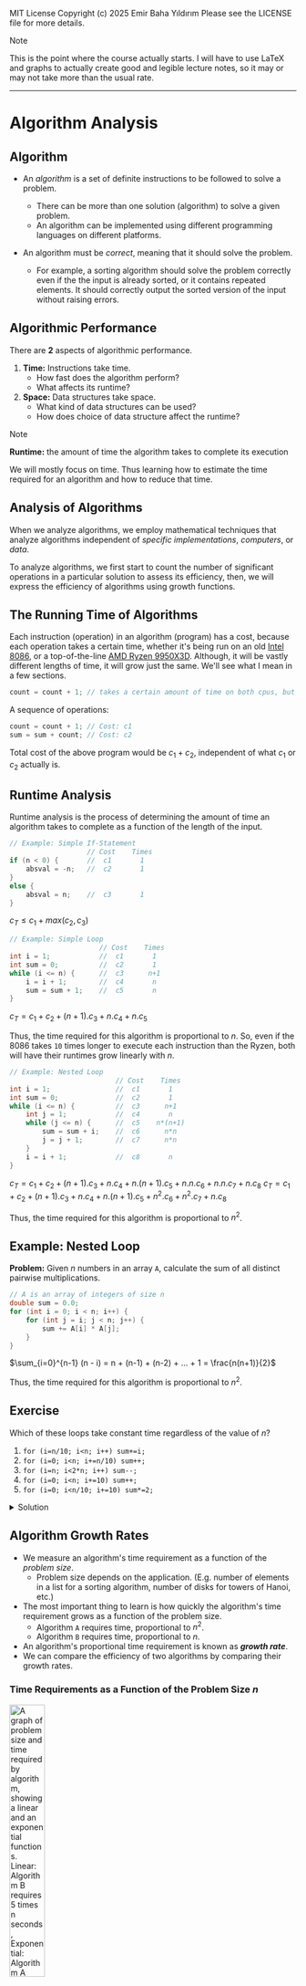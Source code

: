 MIT License
Copyright (c) 2025 Emir Baha Yıldırım
Please see the LICENSE file for more details.

> [!NOTE]
> This is the point where the course actually starts. I will have to use LaTeX
> and graphs to actually create good and legible lecture notes, so it may or may
> not take more than the usual rate.

-------------------------------------------------------------------------------

# Algorithm Analysis

## Algorithm

- An *algorithm* is a set of definite instructions to be followed to solve a
problem.
    - There can be more than one solution (algorithm) to solve a given problem.
    - An algorithm can be implemented using different programming languages on
    different platforms.

- An algorithm must be *correct*, meaning that it should solve the problem.
    - For example, a sorting algorithm should solve the problem correctly even
    if the the input is already sorted, or it contains repeated elements. It
    should correctly output the sorted version of the input without raising
    errors.

## Algorithmic Performance

There are **2** aspects of algorithmic performance.
1. **Time:** Instructions take time.
    - How fast does the algorithm perform?
    - What affects its runtime?
2. **Space:** Data structures take space.
    - What kind of data structures can be used?
    - How does choice of data structure affect the runtime?

> [!NOTE]
> **Runtime:** the amount of time the algorithm takes to complete its execution

We will mostly focus on time. Thus learning how to estimate the time required
for an algorithm and how to reduce that time.

## Analysis of Algorithms

When we analyze algorithms, we employ mathematical techniques that analyze
algorithms independent of *specific implementations*, *computers*, or *data*.

To analyze algorithms, we first start to count the number of significant
operations in a particular solution to assess its efficiency, then, we will
express the efficiency of algorithms using growth functions.

## The Running Time of Algorithms

Each instruction (operation) in an algorithm (program) has a cost, because each
operation takes a certain time, whether it's being run on an old
[Intel 8086](https://en.wikipedia.org/wiki/Intel_8086), or a top-of-the-line
[AMD Ryzen 9950X3D](https://en.wikipedia.org/wiki/AMD_Ryzen_9950X3D). Although,
it will be vastly different lengths of time, it will grow just the same. We'll
see what I mean in a few sections.
```cpp
count = count + 1; // takes a certain amount of time on both cpus, but is constant
```
A sequence of operations:
```cpp
count = count + 1; // Cost: c1
sum = sum + count; // Cost: c2
```
Total cost of the above program would be $`c_1 + c_2`$, independent of what
$`c_1`$ or $`c_2`$ actually is.

## Runtime Analysis

Runtime analysis is the process of determining the amount of time an algorithm
takes to complete as a function of the length of the input.
```cpp
// Example: Simple If-Statement
                   // Cost    Times
if (n < 0) {       //  c1       1
    absval = -n;   //  c2       1
}
else {
    absval = n;    //  c3       1
}
```
$`c_T \le c_1 + max(c_2, c_3)`$

```cpp
// Example: Simple Loop
                      // Cost    Times
int i = 1;            //  c1       1
int sum = 0;          //  c2       1
while (i <= n) {      //  c3      n+1
    i = i + 1;        //  c4       n
    sum = sum + 1;    //  c5       n
}
```
$`c_T = c_1 + c_2 + (n+1).c_3 + n.c_4 + n.c_5`$

Thus, the time required for this algorithm is proportional to $`n`$. So, even
if the 8086 takes `10` times longer to execute each instruction than the Ryzen,
both will have their runtimes grow linearly with $`n`$.

```cpp
// Example: Nested Loop
                          // Cost    Times
int i = 1;                //  c1       1
int sum = 0;              //  c2       1
while (i <= n) {          //  c3      n+1
    int j = 1;            //  c4       n
    while (j <= n) {      //  c5    n*(n+1)
        sum = sum + i;    //  c6      n*n
        j = j + 1;        //  c7      n*n
    }
    i = i + 1;            //  c8       n
}
```
$`c_T = c_1 + c_2 + (n+1).c_3 + n.c_4 + n.(n+1).c_5 + n.n.c_6 + n.n.c_7 + n.c_8`$
$`c_T = c_1 + c_2 + (n+1).c_3 + n.c_4 + n.(n+1).c_5 + {n^2}.c_6 + {n^2}.c_7 + n.c_8`$

Thus, the time required for this algorithm is proportional to $`n^2`$.

## Example: Nested Loop

**Problem:** Given $`n`$ numbers in an array `A`, calculate the sum of all
distinct pairwise multiplications.
```cpp
// A is an array of integers of size n
double sum = 0.0;
for (int i = 0; i < n; i++) {
    for (int j = i; j < n; j++) {
        sum += A[i] * A[j];
    }
}
```
$`\sum_{i=0}^{n-1} (n - i) = n + (n-1) + (n-2) + ... + 1 = \frac{n(n+1)}{2}`$

Thus, the time required for this algorithm is proportional to $`n^2`$.

## Exercise

Which of these loops take constant time regardless of the value of $`n`$?
1) `for (i=n/10; i<n; i++) sum+=i;`
2) `for (i=0; i<n; i+=n/10) sum++;`
3) `for (i=n; i<2*n; i++) sum--;`
4) `for (i=0; i<n; i+=10) sum++;`
5) `for (i=0; i<n/10; i+=10) sum*=2;`

<details>
    <summary> Solution </summary>

Answer: **2.**

*1.* Would grow linearly with $`n`$, because $`i`$ starts at $`\frac{n}{10}`$
but grows by $`1`$ at every iteration. If $`n`$ were $`10`$ times bigger, the
algorithm would take $`10`$ times longer.

**2.** Would always take up to $`10`$ steps, because $`i`$ starts at $`0`$, but
grows by $`\frac{n}{10}`$ at every iteration, so even if $`n`$ was $`10`$ times
bigger, the algorithm would still take $`10`$ steps.

*3.* Again, would grow linearly, because $`n`$ could be $`10`$ times bigger and
$`i`$ still grows by $`1`$ at every iteration.

*4.* This option would grow linearly, too, because although we're now
incrementing $`i`$ by $`10`$ at every step, if $`n`$ was $`10`$ times bigger,
it would take us $`10`$ times more time.

*5.* Same thing as option 4.
</details>

## Algorithm Growth Rates

- We measure an algorithm's time requirement as a function of the *problem size*.
    - Problem size depends on the application. (E.g. number of elements in a
    list for a sorting algorithm, number of disks for towers of Hanoi, etc.)
- The most important thing to learn is how quickly the algorithm's time
requirement grows as a function of the problem size.
    - Algorithm `A` requires time, proportional to $`n^2`$.
    - Algorithm `B` requires time, proportional to $`n`$.
- An algorithm's proportional time requirement is known as ***growth rate***.
- We can compare the efficiency of two algorithms by comparing their growth
rates.

### Time Requirements as a Function of the Problem Size $`n`$
<a href="../slides/w03.pdf">
    <img
        src="./images/algorithm-growth-rates-1.png"
        alt="A graph of problem size and time required by algorithm, showing a linear and an exponential functions. Linear: Algorithm B requires 5 times n seconds, Exponential: Algorithm A requires n squared over 5 seconds. Graphs meet at n equals 25."
        style="width:35%;
        height:auto;">
</a>

### Running Times for Small Inputs of Different Functions
<a href="../slides/w03.pdf">
    <img
        src="./images/algorithm-growth-rates-2.png"
        alt="A graph of input size x equals n and running time, showing functions y=x, y=log(x), y=xlog(x), y=x^2, y=x^3, y=2^x."
        style="width:35%;
        height:auto;">
</a>

### Running Times for Large Inputs of Different Functions
<a href="../slides/w03.pdf">
    <img
        src="./images/algorithm-growth-rates-3.png"
        alt="A graph of input size x equals n and running time, showing functions y=x, y=log(x), y=xlog(x), y=x^2, y=x^3, y=2^x."
        style="width:35%;
        height:auto;">
</a>

## Big-O Notation

The Big-O notation is a mathematical notation that describes the *limiting*
behavior of a function when the argument tends towards a particular value or
infinity. We use Big-O notation to describe the computation time
(**complexity**) of algorithms using algebraic terms. `O` stands for `order`,
as in `order of magnitude`.

### Formal Definition

$`O(g(n)) = \{f(n) \text{: there exist positive constants } c \text{ and } n_0 \text{ such that } 0 \le f(n) \le c.g(n) \text{ for all } n \ge n_0\}`$
<a href="../slides/w03.pdf">
    <img
        src="./images/big-o-notation.png"
        alt="A graph showing functions f(n) and cg(n)."
        style="width:35%;
        height:auto;">
</a>

$`g(n) \text{ is an \textit{asymptotic upper bound} for } f(n). \text{If } f(n) \in O(g(n)) \text{, we write } f(n) = O(g(n))`$

### Big-O Example

If an algorithm requires $`2n^2 - 3n + 10`$ seconds to solve a problem size 
$`n`$ and constants $`c \text{ and } n_0`$ exist such that.
```math
\begin{equation}
2n^2 - 3n + 10 \le cn^2 \text{ for all } n \ge n_0
\end{equation}
```
In fact, for $`c = 3`$ and $`n_0 = 3`$:
```math
\begin{equation}
2n^2 - 3n + 10 \le 3n^2 \text{ for all } n \ge 3
\end{equation}
```
Thus, we say that the algorithm requires no more than $`3n^2`$ steps for
$`n \ge 3`$, so it is $`O(n^2)`$.
- The fastest growing term is $`2n^2`$.
- The constant $`2`$ can be ignored.

### Order of Terms

If we graph $`0.0001n^2`$ against $`10000n`$, the linear term would be larger
for a long time, but the quadratic one would eventually catch up (here at
$`n = 10^8`$).

From calculus we know that:
```math
\begin{equation}
\lim_{n\to\infty} \frac{10000n}{0.00001n^2} = \lim_{n\to\infty} \frac{10^8}{n} = 0
\end{equation}
```

As you can see, any quadratic (with a positive leading coefficient) will
eventually beat any linear. So the linear term in a quadratic function
eventually doesn't matter.

Consider the function $`n^4 + 100n^2 + 500 = O(n^4)`$
| $`n`$  | $`n^4`$           | $`100n^2`$   | $`500`$ | $`f(n)`$          |
|:-------|:------------------|:-------------|:--------|:------------------|
| 1      | 1                 | 100          | 500     | 601               |
| 10     | 10,000            | 10,000       | 500     | 20,500            |
| 100    | 100,000,000       | 1,000,000    | 500     | 101,000,500       |
| 1,000  | 1,000,000,000,000 | 100,000,000  | 500     | 1,000,100,000,500 |

The growth of a polynomial in $`n`$ as $`n`$ increases, depends primarily on
the degree (the highest order term), and not on the leading constant or the
low-order terms.

### Big-O Summary
- Write down the cost function, i.e., number of instructions in terms of the
problem size $`n`$.
    - Specifically, focus on the loops and find out how many iterations the
    loops run.
- Find the highest order term.
- Ignore the constant scaling factor.
- Now, you have a Big-O notation.

### Common Growth Rates
| Function     | Growth Rate Name          |
|:-------------|--------------------------:|
| $`c`$        | Constant                  |
| $`log(n)`$   | Logarithmic               |
| $`log^2(n)`$ | Log-squared               |
| $`n`$        | Linear                    |
| $`n.log(n)`$ | Log-linear (Linearithmic) |
| $`n^2`$      | Quadratic                 |
| $`n^3`$      | Cubic                     |
| $`2^n`$      | Exponential               |

### Growth Rate Functions

If an algorithm takes $`1 \text{ second}`$ to run with the problem size $`8`$,
what is the time requirement (approximately) for that algorithm with the
problem size $`16`$?
If its order is:

$`O(1) \rightarrow T(n) = 1\,\text{second}`$

$`O(\log_2{n}) \rightarrow T(n) = \frac{1\times\log_2(16)}{\log_2{8}} = \frac{4}{3}\,\text{seconds}`$

$`O(n) \rightarrow T(n) = \frac{1\times 16}{8} = 2\,\text{seconds}`$

$`O(n\times\log_2{n}) \rightarrow T(n) = \frac{1\times 16\times\log_2{16}}{8\times\log_2{8}} = \frac{8}{3}\,\text{seconds}`$

$`O(n^2) \rightarrow T(n) = \frac{1\times 16^2}{8^2} = 4\,\text{seconds}`$

$`O(n^3) \rightarrow T(n) = \frac{1\times 16^3}{8^3} = 8\,\text{seconds}`$

$`O(2^n) \rightarrow T(n) = \frac{1\times 2^{16}}{2^8} = 2^8\,\text{seconds}\ (= 256\,\text{seconds})`$
<!-- I couldn't find a better solution for this. If you know a better solution, open up a PR, please. -->

### Logarithmic Cost $`O(\log{n})`$

```cpp
for(int i = 1; i < n; i*=2) { ... }  // base 2
for(int i = 1; i < n; i<<=1) { ... } // base 2
for(int i = n; i > 0; i/=3) { ... }  // base 3
for(int i = n; i > 0; i>>=2) { ... } // base 4
```
The base doesn't matter, because:

$`O(\log_2{n}) = \frac{O(\ln{n})}{O(\ln{2})} = O(\ln{n})`$

$`\text{Change of Base} \rightarrow \text{Base } e \text{ natural log}`$

### Motivation for Other Asymptotic Bounds

```markdown
Algorithm **foo**
    **for** i=1 to n do
        **for** j=1 to n do
            do something...
        end for
    end for
```
Runtime is $`O(n^3)`$
```markdown
Algorithm **bar**
    **for** i=1 to n do
        **for** j=1 to n do
            **for** k=1 to n do
                do something else...
            end for
        end for
    end for
```
Runtime is $`O(n^3)`$
- Conclusion: **foo** and **bar** have the same asymptotic runtime. What is
wrong? could algorithm **bar** be better? $`O(n^2) \text{ or } O(n)`$?

## Big-Omega ($`\Omega`$) Notation
$`\Omega(g(n)) = \{f(n) \text{: there exist positive constants } c \text{ and } n_0 \text{ such that } 0 \le cg(n) \le f(n) \text{ for all } n \ge n_0\}`$
<a href="../slides/w03.pdf">
    <img
        src="./images/big-omega-notation.png"
        alt="A graph showing functions f(n) and cg(n)."
        style="width:35%;
        height:auto;">
</a>

$`g(n) \text{ is an \textit{asymptotic lower bound} for } f(n).`$

- **Example:** $`\sqrt{n} = \Omega(\log{n}) \text{, with } c = 1 \text{ and } n_0 = 16.`$

## Big-Theta ($`\Theta`$) Notation
$`\Theta(g(n)) = \{f(n) \text{: there exist positive constants } c_1, c_2 \text{, and } n_0
\text{ such that } 0 \le c_1\times g(n) \le f(n) \le c_2\times g(n) \text{ for all } n \ge n_0\}`$
<a href="../slides/w03.pdf">
    <img
        src="./images/big-theta-notation.png"
        alt="A graph showing functions f(n), c1 times g(n), and c2 times g(n)."
        style="width:35%;
        height:auto;">
</a>

$`g(n) \text{ is an \textit{asymptotically tight bound} for } f(n).`$

- **Example:** $`\frac{n^2}{2}-2n = \Theta(n^2), \text{ with } c_1 = \frac{1}{4}, c_2 = \frac{1}{2} \text{, and } n_0 = 8.`$

-------------------------------------------------------------------------------

# What to Analyze?

An algorithm can require different times to solve different problems of the
same size. For example, searching an item in an array of $`n`$ elements using
sequential search would grow linearly:
$`\text{Cost: } \rightarrow 1, 2, 3, ..., n`$

- *Worst-Case Analysis:* The <ins>**maximum**</ins> amount of time that an
algorithm requires to solve a problem size of $`n`$.
    - This gives an upper bound for the time complexity of an algorithm.
    - Normally, we try to find worst-case behavior of an algorithm.

- *Best-Case Analysis:* The <ins>**minimum**</ins> amount of time that an
algorithm requires to solve a problem of size $`n`$.
    - The best case behavior of an algorithm is *not* so useful.

- *Average-Case Analysis:* The <ins>**average**</ins> amount of time that an
algorithm requires to solve a problem of size $`n`$.
    - Sometimes, it can be difficult to find the average-case behavior of an
    algorithm.
    - We have to look at all possible data organizations of a given size $`n`$,
    and their distribution probabilities of these organizations.
    - ***Worst-case analysis is more common than average-case analysis.***

-------------------------------------------------------------------------------

# Comparison of Two Search Algorithms

## Sequential Search

```cpp
int sequentialSearch(const int a[], int item, int n) {
    for (int i= 0; i < n && a[i] != item; i++);

    if (i == n) {
        return -1;
    }
    return i;
}
```
- *Unsuccessful Search:* $`O(n)`$
- *Successful Search:*
    - **Best-Case:** *item* is in the first location of the array $`\rightarrow O(1)`$

    - **Worst-Case:** *item* is in the last location of the array $`\rightarrow O(n)`$

    - **Average-Case:** The number of key comparisons $`1, 2, 3, ... , n \rightarrow \frac{1}{n}\sum_{i=1}^{n} i = \frac{1}{n}\frac{n^2 + n}{2} \rightarrow O(n)`$

## Binary Search

```cpp
int binarySearch(int a[], int size, int x) {
    int lo = 0;
    int hi = size - 1;
    int mi; // mid will be the index of target when found

    while (lo <= hi) {
        mi = (lo + hi)/2;
        if (a[mi] < x) {
            lo = mi + 1;
        }
        else if (a[mi] > x) {
            hi = mi - 1;
        }
        else {
            return mi;
        }
    }
    return -1;
}
```
- *Unsuccessful Search:* $`\text{Number of Iterations} = \lfloor\log_2{n}\rfloor + 1 \rightarrow O(\log_2{n})`$
- *Successful Search:*
    - **Best-Case:** Number of iterations is $`1 \rightarrow O(1)`$

    - **Worst-Case:**  Number of iterations is $`\lfloor\log_2{n}\rfloor + 1 \rightarrow O(\log_2{n})`$

    - **Average-Case:** $`\text{The average number of iterations} \le \log_2{n} \rightarrow O(\log_2{n}) `$

```0  1  2  3  4  5  6  7```  $`\leftarrow \text{ an array with size } 8`$

```3  2  3  1  3  2  3  4```  $`\leftarrow \text{ number of iterations}`$

$`\text{Average Number of Iterations} = \frac{21}{8} \le \log_2{8}`$

## How much better is $`O(\log_2{n})`$

| $`n`$                | $`O(\log_2{n})`$ |
|:---------------------|------------------:
| 16                   |                4 |
| 64                   |                6 |
| 256                  |                8 |
| 1046 (1 KiB)         |               10 |
| 16,384               |               14 |
| 131,072              |               17 |
| 262,144              |               18 |
| 524,288              |               19 |
| 1,048,576 (1MiB)     |               20 |
| 1,073,741,824 (1GiB) |               30 |

-------------------------------------------------------------------------------

# Recaps

## Recap: Algorithm Analysis

- Runtime analysis should be:
    - Independent of the **platform**.
    - Independent of the **programmer's skill**.
    - Independent of **specific test cases** (content and size)
    - **Theoretically rigorous**

## Recap: So what do we do?

- **Theoretical analysis of algorithms** is used to estimate the runtime of an
algorithm as a function of the size of the input.
- this runtime is given in terms of the number of **primitive operations**
required, e.g., arithmetic operations.

## Recap: Big-O Notation

$`f(x) = O(g(x)) \text{Important: } O(g(x) \text{ is actually a set!})`$
- There exists:
    - some positive constant $`c`$.
    - some minimum $`x`$ value $`x_0`$
- Such that for all $`x \ge x_0`$
    - $`f(x) \le c \times g(x)`$

[!IMPORTANT]
When we say $`f(x) = O(g(x))`$, we are actually saying that $`f(x) \in O(g(x))`$.

## Recap: Estimating Running Time

```cpp
int sumArray(const vector<int> &arr) {
    int tot_sum = 0;
    int tot_prod_sum = 0;

    for (int i = 0; i < arr.size(); ++i) {
        tot_sum += arr[i];
    }

    for (int i = 0; i < arr.size(); ++i) {
        for (int j = 0; j < arr.size(); ++j) {
            tot_prod_sum += arr[i] * arr[j];
        }
    }
    return tot_sum + tot_prod_sum;
}
```

-------------------------------------------------------------------------------

# Modeling Complex Loops

```cpp
for (int i = 0; i < n; i++) {      // n
    for (int j = 0; j < i; j++) {  // 0 + 1 + 2 + 3 + ... + i-1
        std::cout << "Hello!";
    }
    std::cout << std::endl;
}
```
$`T(n) = 0 + 1 + 2 + 3 + ... + (i-1)`$

$`T(n) = \sum_{i=0}^{n-1} {\sum_{j=0}^{i-1} 1} \text{ What is the Big-O?}`$

$`T(n) = \sum_{i=0}^{n-1}{\sum_{j=0}^{i-1} 1} = \sum_{i=0}^{n-1} 1\cdot i = 1\cdot\sum_{i=0}^{n-1} = \frac{n(n-1)}{2} = \frac{1}{2}n^2 - \frac{1}{2}n = O(n^2)`$

-------------------------------------------------------------------------------

# Some Running Time Functions that Computer Scientists Like

- Polynomial : $`O(n^4)`$, $`O(n^2)`$
- Logarithmic : $`O(\log{n})`$, $`O(\log{\log{n}})`$
- Quasi-linear : $`O(n\cdot\log{n})`$ **fairly common**
- Sublinear : $`O(n^(\frac{1}{2}))`$
- Exponential : $`O(2^n)`$ **very bady! Often indicates something that is
basically brute force.**

-------------------------------------------------------------------------------

# Analysis of Recursive Functions

## Recursive Functions

```cpp
int naivePower(int x, int n) {
    if (n == 0) {
        return 1;
    }
    else {
        return (x * naivePower(x, n-1));
    }
}
```
How can we write the runtime of this algorithm?

## Recursive Relations

- A **recurrence relation** is an equation that recursively defines a
function's values in terms of earlier values.
- Very useful for analyzing an algorithm's running time.

## Reecurrence Relations for `naivePower` Algorithm

$`T(0) = c_1`$

$`T(n) = c_2 + T(n-1)`$

If only we had an expression for $`T(n-1)`$...

```math
\begin{align*}
T(n) &= c_2 + (c_2 + T(n-2)) \\
     &= c_2 + (c_2 + (c_2 + T(n-3))) \\
     &= c_2 + (c_2 + (c_2 + (c_2 + T(n-4)))) \\
     &... \\
     &= k\cdot c_2 + T(n-k)
\end{align*}
```
$`\text{After } n \text{ expansions: } n\cdot c_2 + T(0) = n\cdot c_2 + c_1 \rightarrow O(n)`$
